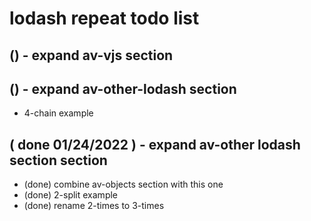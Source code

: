 # lodash repeat todo list

## () - expand av-vjs section

## () - expand av-other-lodash section
* 4-chain example

## ( done 01/24/2022 ) - expand av-other lodash section section
* (done) combine av-objects section with this one
* (done) 2-split example
* (done) rename 2-times to 3-times
